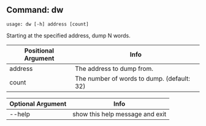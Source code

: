 ## Command: dw ##
```
usage: dw [-h] address [count]
```
Starting at the specified address, dump N words.  

| Positional Argument | Info |
|---------------------|------|
| address | The address to dump from. |
| count | The number of words to dump. (default: 32) |

| Optional Argument | Info |
|---------------------|------|
| --help | show this help message and exit |


